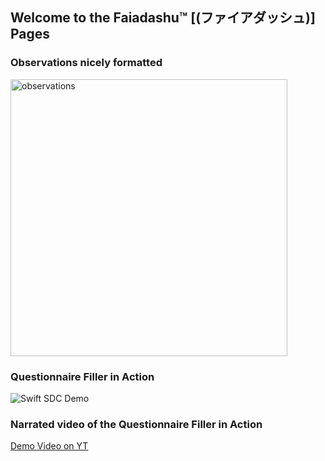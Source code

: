 ## Welcome to the Faiadashu™ [(ファイアダッシュ)] Pages

### Observations nicely formatted
<img width="443" alt="observations" src="https://user-images.githubusercontent.com/16414047/112978818-12977f00-9158-11eb-8e1c-6772dcc3270a.png">

### Questionnaire Filler in Action
![Swift SDC Demo](https://user-images.githubusercontent.com/16414047/113286611-bdd93d00-92ec-11eb-9c7d-fd72dd0b99fe.gif)

### Narrated video of the Questionnaire Filler in Action
[Demo Video on YT](https://youtu.be/k9vEy9Z_L18)

